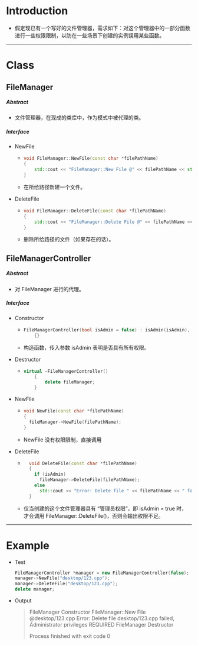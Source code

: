 # Introduction

*   假定现已有一个写好的文件管理器，需求如下：对这个管理器中的一部分函数进行一些权限限制，以防在一些场景下创建的实例误用某些函数。

---

# Class

## FileManager

##### Abstract

*   文件管理器，在现成的类库中，作为模式中被代理的类。

##### Interface

*   NewFile

    *   ```c++
        void FileManager::NewFile(const char *filePathName)
        {
        	std::cout << "FileManager::New File @" << filePathName << std::endl;
        }
        ```
    * 在所给路径新建一个文件。


- DeleteFile

    -   ```c++
        void FileManager::DeleteFile(const char *filePathName)
        {
        	std::cout << "FileManager::Delete File @" << filePathName << std::endl;
        }
        ```

    - 删除所给路径的文件（如果存在的话）。


## FileManagerController

##### Abstract

-   对 FileManager 进行的代理。

##### Interface

-   Constructor

    -   ```c++
        FileManagerController(bool isAdmin = false) : isAdmin(isAdmin), fileManager(new FileManager)
        	{}
        ```

    - 构造函数，传入参数 isAdmin 表明是否具有所有权限。


-   Destructor

    -   ```c++
        virtual ~FileManagerController()
        	{
        		delete fileManager;
        	}
        ```

- NewFile

    -   ```c++
        void NewFile(const char *filePathName)
        {
          fileManager->NewFile(filePathName);
        }
        ```

    - NewFile 没有权限限制，直接调用

- DeleteFile

    - ```c++
        void DeleteFile(const char *filePathName)
        {
          if (isAdmin)
            fileManager->DeleteFile(filePathName);
          else
            std::cout << "Error: Delete file " << filePathName << " failed, Administrator privileges REQUIRED"<< std::endl;
        }
        ```

    - 仅当创建的这个文件管理器具有 “管理员权限”，即 isAdmin = true 时，才会调用 FileManager::DeleteFile()，否则会输出权限不足。

---

# Example

*   Test

    ```c++
    FileManagerController *manager = new FileManagerController(false);
    manager->NewFile("desktop/123.cpp");
    manager->DeleteFile("desktop/123.cpp");
    delete manager;
    ```
* Output

    >   FileManager Constructor
    >   FileManager::New File @desktop/123.cpp
    >   Error: Delete file desktop/123.cpp failed, Administrator privileges REQUIRED
    >   FileManager Destructor
    >
    >   Process finished with exit code 0
